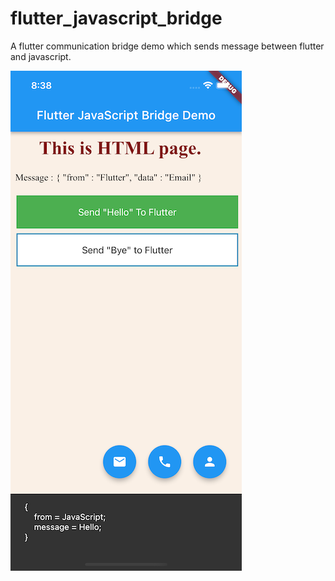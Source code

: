 # flutter_javascript_bridge

A flutter communication bridge demo which sends message between flutter and javascript.

![alt text](https://github.com/myatminnaung/flutter-javascript-bridge-demo/blob/master/assets/screenshots/Simulator%20Screen%20Shot%20-%20iPhone%2013%20-%202022-01-20%20at%2020.38.46.png)
